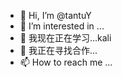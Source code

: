 - 👋 Hi, I’m @tantuY
- 👀 I’m interested in ...
- 🌱 我现在正在学习...kali
- 💞️ 我正在寻找合作...
- 📫 How to reach me ...

<!---
tantuY/tantuY is a ✨ special ✨ repository because its `README.md` (this file) appears on your GitHub profile.
You can click the Preview link to take a look at your changes.
--->
